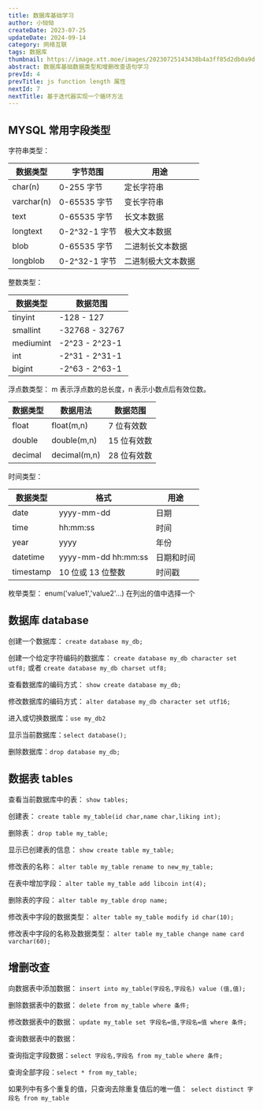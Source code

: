 ```yaml
---
title: 数据库基础学习
author: 小恸恸
createDate: 2023-07-25
updateDate: 2024-09-14
category: 网络互联
tags: 数据库
thumbnail: https://image.xtt.moe/images/20230725143438b4a3ff85d2db0a9d.webp
abstract: 数据库基础数据类型和增删改查语句学习
prevId: 4
prevTitle: js function length 属性
nextId: 7
nextTitle: 基于迭代器实现一个循环方法
---
```


## MYSQL 常用字段类型

字符串类型：

| 数据类型   | 字节范围      | 用途               |
| ---------- | ------------- | ------------------ |
| char(n)    | 0-255 字节    | 定长字符串         |
| varchar(n) | 0-65535 字节  | 变长字符串         |
| text       | 0-65535 字节  | 长文本数据         |
| longtext   | 0-2^32-1 字节 | 极大文本数据       |
| blob       | 0-65535 字节  | 二进制长文本数据   |
| longblob   | 0-2^32-1 字节 | 二进制极大文本数据 |

整数类型：

| 数据类型  | 数据范围       |
| --------- | -------------- |
| tinyint   | -128 - 127     |
| smallint  | -32768 - 32767 |
| mediumint | -2^23 - 2^23-1 |
| int       | -2^31 - 2^31-1 |
| bigint    | -2^63 - 2^63-1 |

浮点数类型： m 表示浮点数的总长度，n 表示小数点后有效位数。

| 数据类型 | 数据用法     | 数据范围    |
| -------- | ------------ | ----------- |
| float    | float(m,n)   | 7 位有效数  |
| double   | double(m,n)  | 15 位有效数 |
| decimal  | decimal(m,n) | 28 位有效数 |

时间类型：

| 数据类型  | 格式                | 用途       |
| --------- | ------------------- | ---------- |
| date      | yyyy-mm-dd          | 日期       |
| time      | hh:mm:ss            | 时间       |
| year      | yyyy                | 年份       |
| datetime  | yyyy-mm-dd hh:mm:ss | 日期和时间 |
| timestamp | 10 位或 13 位整数   | 时间戳     |

枚举类型： enum('value1','value2'...) 在列出的值中选择一个

## 数据库 database

创建一个数据库：
`create database my_db;`

创建一个给定字符编码的数据库：
`create database my_db character set utf8;` 或者 `create database my_db charset utf8;`

查看数据库的编码方式：
`show create database my_db;`

修改数据库的编码方式：
`alter database my_db character set utf16;`

进入或切换数据库：`use my_db2`

显示当前数据库：`select database();`

删除数据库：`drop database my_db;`

## 数据表 tables

查看当前数据库中的表：
`show tables;`

创建表：
`create table my_table(id char,name char,liking int);`

删除表：
`drop table my_table;`

显示已创建表的信息：
`show create table my_table;`

修改表的名称：
`alter table my_table rename to new_my_table;`

在表中增加字段：
`alter table my_table add libcoin int(4);`

删除表的字段：
`alter table my_table drop name;`

修改表中字段的数据类型：
`alter table my_table modify id char(10);`

修改表中字段的名称及数据类型：
`alter table my_table change name card varchar(60);`

## 增删改查

向数据表中添加数据：
`insert into my_table(字段名,字段名) value (值,值);`

删除数据表中的数据：
`delete from my_table where 条件;`

修改数据表中的数据：
`update my_table set 字段名=值,字段名=值 where 条件;`

查询数据表中的数据：

查询指定字段数据：`select 字段名,字段名 from my_table where 条件;`

查询全部字段：`select * from my_table;`

如果列中有多个重复的值，只查询去除重复值后的唯一值：` select distinct 字段名 from my_table`
